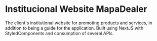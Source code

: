 # Institucional Website MapaDealer

The client's institutional website for promoting products and services, in addition to being a guide for the application. Built using NextJS with StyledComponents and consumption of several APIs.
